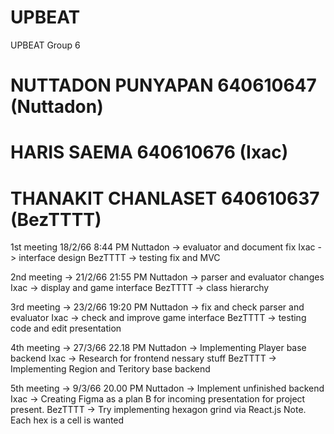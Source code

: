 # UPBEAT
UPBEAT Group 6
# NUTTADON PUNYAPAN 640610647 (Nuttadon)
# HARIS SAEMA 640610676 (Ixac)
# THANAKIT CHANLASET 640610637 (BezTTTT)

1st meeting 18/2/66 8:44 PM
  Nuttadon -> evaluator and document fix
  Ixac -> interface design
  BezTTTT -> testing fix and MVC
  
2nd meeting -> 21/2/66 21:55 PM
  Nuttadon -> parser and evaluator changes
  Ixac -> display and game interface
  BezTTTT -> class hierarchy

3rd meeting -> 23/2/66 19:20 PM
  Nuttadon -> fix and check parser and evaluator 
  Ixac -> check and improve game interface
  BezTTTT -> testing code and edit presentation
  
4th meeting -> 27/3/66  22.18 PM
  Nuttadon -> Implementing Player base backend
  Ixac -> Research for frontend nessary stuff
  BezTTTT -> Implementing Region and Teritory base backend
  
 5th meeting -> 9/3/66 20.00 PM
  Nuttadon -> Implement unfinished backend
  Ixac -> Creating Figma as a plan B for incoming presentation for project present.
  BezTTTT -> Try implementing hexagon grind via React.js Note. Each hex is a cell is wanted
